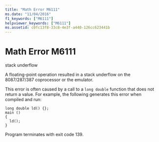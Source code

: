 ```yaml
---
title: "Math Error M6111"
ms.date: "11/04/2016"
f1_keywords: ["M6111"]
helpviewer_keywords: ["M6111"]
ms.assetid: c0fc13f8-33c8-4e3f-a440-126cc623441b
---
```

# Math Error M6111

stack underflow

A floating-point operation resulted in a stack underflow on the 8087/287/387 coprocessor or the emulator.

This error is often caused by a call to a `long double` function that does not return a value. For example, the following generates this error when compiled and run:

```
long double ld() {};
main ()
{
  ld();
}
```

Program terminates with exit code 139.
